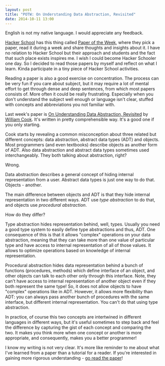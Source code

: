 ```yaml
---
layout: post
title: "POTW: On Understanding Data Abstraction, Revisited"
date: 2014-10-11 13:00
---
```


<p class="small center">
English is not my native language. I would appreciate any feedback.
</p>

[Hacker School][hs] has this thing called [Paper of the Week][potw], where they
pick a paper, read it during a week and share thoughts and insights about it. I
have no relation to Hacker School but their approach and students and the fact
that such place exists inspires me. I wish I could become Hacker Schooler one
day. So I decided to read those papers by myself and reflect on what I learn.
Kinda participate in a tiny piece of Hacker School activities.

Reading a paper is also a good exercise on concentration. The process can be
very fun if you care about subject, but it may require a lot of mental effort to
get through dense and deep sentences, from which most papers consists of. More
often it could be really frustrating. Especially when you don't understand the
subject well enough or language isn't clear, stuffed with concepts and
abbreviations you not familiar with.

Last week's paper is [On Understanding Data Abstraction, Revisited][paper] by
[William Cook][author]. It's written in pretty comprehensible way. It's a good
one if you only starting.

Cook starts by revealing a common misconception about three related but
different concepts: data abstraction, abstract data types (ADT) and objects.
Most programmers (and even textbooks) describe objects as another form of ADT.
Also data abstraction and abstract data types sometimes used interchangeably.
They both talking about abstraction, right?

Wrong.

Data abstraction describes a general concept of hiding internal representation
from a user. Abstract data types is just one way to do that. Objects - another.

The main difference between objects and ADT is that they hide internal
representation in two different ways. ADT use *type abstraction* to do that, and
objects use *procedural abstraction*.

How do they differ?

Type abstraction hides representation behind, well, types. Usually you need a
good type system to easily define type abstractions and thus, ADT. One
consequence of this is that it allows "complex" operations on your data
abstraction, meaning that they can take more than one value of particular type
and have access to internal representation of all of those values. It allows to
optimize operations based on knowledge of internal representation.

Procedural abstraction hides data representation behind a bunch of functions
(procedures, methods) which define interface of an object, and other objects can
talk to each other only through this interface. Note, they can't have access to
internal representation of another object even if they both represent the same
type! So, it does not allow objects to have "complex" operations like in ADT.
However, it allows more flexibility than ADT: you can always pass another bunch
of procedures with the same interface, but different internal representation.
You can't do that using type abstraction.

In practice, of course this two concepts are intertwined in different languages
in different ways, but it's useful sometimes to step back and feel the
difference by capturing the gist of each concept and comparing the two. It makes
you think more when one concept or another is more appropriate, and
consequently, makes you a better programmer!


I know my writing is not very clear. It's more like reminder to me about what
I've learned from a paper than a tutorial for a reader. If you're interested in
gaining more rigorous understanding - [go read the paper][paper]!


[hs]: https://www.hackerschool.com/
[potw]: https://www.hackerschool.com/blog/41-introducing-paper-of-the-week
[paper]: http://www.cs.utexas.edu/~wcook/Drafts/2009/essay.pdf
[author]: http://www.cs.utexas.edu/~wcook/
